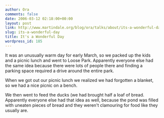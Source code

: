 ```yaml
---
author: Ora
comments: false
date: 2006-03-12 02:18:00+00:00
layout: post
link: http://www.martindale.org/blog/ora/talks/about/its-a-wonderful-day
slug: its-a-wonderful-day
title: It's a Wonderful Day
wordpress_id: 185
---
```


It was an unusually warm day for early March, so we packed up the kids and a picnic lunch and went to Loose Park. Apparently everyone else had the same idea because there were lots of people there and finding a parking space required a drive around the entire park.  
  
When we got out our picnic lunch we realized we had forgotten a blanket, so we had a nice picnic on a bench.  
  
We then went to feed the ducks (we had brought half a loaf of bread. Apparently everyone else had that idea as well, because the pond was filled with uneaten pieces of bread and they weren't clamouring for food like they usually are.
